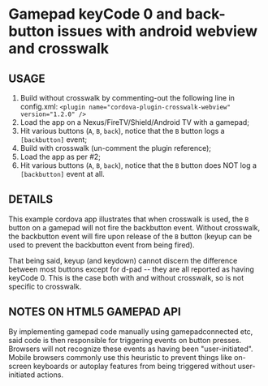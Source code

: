 # Gamepad keyCode 0 and back-button issues with android webview and crosswalk

## USAGE

1. Build without crosswalk by commenting-out the following line in config.xml:
     `<plugin name="cordova-plugin-crosswalk-webview" version="1.2.0" />`
2. Load the app on a Nexus/FireTV/Shield/Android TV with a gamepad;
3. Hit various buttons (`A`, `B`, `back`), notice that the `B` button logs a
     `[backbutton]` event;
4. Build with crosswalk (un-comment the plugin reference);
5. Load the app as per #2;
6. Hit various buttons (`A`, `B`, `back`), notice that the `B` button does NOT log a
     `[backbutton]` event at all.

## DETAILS

This example cordova app illustrates that when crosswalk is used, the `B`
button on a gamepad will not fire the backbutton event. Without crosswalk,
the backbutton event will fire upon release of the `B` button (keyup can be
used to prevent the backbutton event from being fired).

That being said, keyup (and keydown) cannot discern the difference between
most buttons except for d-pad -- they are all reported as having keyCode 0.
This is the case both with and without crosswalk, so is not specific to
crosswalk.

## NOTES ON HTML5 GAMEPAD API

By implementing gamepad code manually using gamepadconnected etc, said code
is then responsible for triggering events on button presses. Browsers will
not recognize these events as having been "user-initiated". Mobile browsers
commonly use this heuristic to prevent things like on-screen keyboards or
autoplay features from being triggered without user-initiated actions.